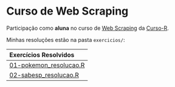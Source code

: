 
<!-- README.md is generated from README.Rmd. Please edit that file -->

# Curso de Web Scraping

Participação como **aluna** no curso de [Web
Scraping](https://curso-r.github.io/202011-web-scraping/) da
[Curso-R](https://www.curso-r.com/).

Minhas resoluções estão na pasta `exercicios/`:

| Exercícios Resolvidos                                                                                                        |
| :--------------------------------------------------------------------------------------------------------------------------- |
| [01-pokemon\_resolucao.R](https://github.com/beatrizmilz/web_scraping_Curso-R/blob/master/exercicios/01-pokemon_resolucao.R) |
| [02-sabesp\_resolucao.R](https://github.com/beatrizmilz/web_scraping_Curso-R/blob/master/exercicios/02-sabesp_resolucao.R)   |
